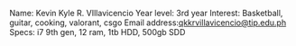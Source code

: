 Name: Kevin Kyle R. VIllavicencio
Year level: 3rd year
Interest: Basketball, guitar, cooking, valorant, csgo
Email address:qkkrvillavicencio@tip.edu.ph
Specs: i7 9th gen, 12 ram, 1tb HDD, 500gb SDD
